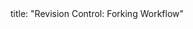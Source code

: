 <frontmatter>
title: "Revision Control: Forking Workflow"
</frontmatter>

<include src="index-body.md" boilerplate />

